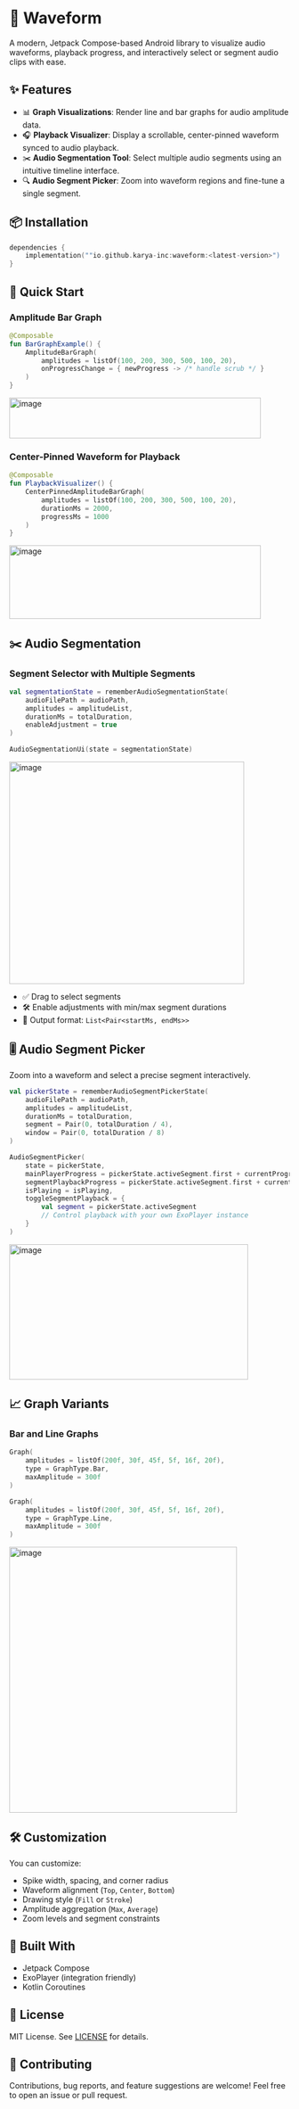 # 🎵 Waveform

A modern, Jetpack Compose-based Android library to visualize audio waveforms, playback progress, and interactively select or segment audio clips with ease.


## ✨ Features

- 📊 **Graph Visualizations**: Render line and bar graphs for audio amplitude data.
- 🎧 **Playback Visualizer**: Display a scrollable, center-pinned waveform synced to audio playback.
- ✂️ **Audio Segmentation Tool**: Select multiple audio segments using an intuitive timeline interface.
- 🔍 **Audio Segment Picker**: Zoom into waveform regions and fine-tune a single segment.

## 📦 Installation

```kotlin
dependencies {
    implementation(""io.github.karya-inc:waveform:<latest-version>")
}
```


## 🚀 Quick Start

### Amplitude Bar Graph

```kotlin
@Composable
fun BarGraphExample() {
    AmplitudeBarGraph(
        amplitudes = listOf(100, 200, 300, 500, 100, 20),
        onProgressChange = { newProgress -> /* handle scrub */ }
    )
}
```

<img width="452" height="73" alt="image" src="https://github.com/user-attachments/assets/98ed44d1-8b85-4c98-b576-2520d4eeaeca" />


### Center-Pinned Waveform for Playback

```kotlin
@Composable
fun PlaybackVisualizer() {
    CenterPinnedAmplitudeBarGraph(
        amplitudes = listOf(100, 200, 300, 500, 100, 20),
        durationMs = 2000,
        progressMs = 1000
    )
}
```
<img width="452" height="132" alt="image" src="https://github.com/user-attachments/assets/ff048242-6226-4c17-a2ea-3030a6a388ca" />


## ✂️ Audio Segmentation

### Segment Selector with Multiple Segments

```kotlin
val segmentationState = rememberAudioSegmentationState(
    audioFilePath = audioPath,
    amplitudes = amplitudeList,
    durationMs = totalDuration,
    enableAdjustment = true
)

AudioSegmentationUi(state = segmentationState)
```
<img width="422" height="399" alt="image" src="https://github.com/user-attachments/assets/782fa21f-b249-4734-b91a-25f815c560be" />



- ✅ Drag to select segments
- 🛠️ Enable adjustments with min/max segment durations
- 📄 Output format: `List<Pair<startMs, endMs>>`

## 🎚 Audio Segment Picker

Zoom into a waveform and select a precise segment interactively.

```kotlin
val pickerState = rememberAudioSegmentPickerState(
    audioFilePath = audioPath,
    amplitudes = amplitudeList,
    durationMs = totalDuration,
    segment = Pair(0, totalDuration / 4),
    window = Pair(0, totalDuration / 8)
)

AudioSegmentPicker(
    state = pickerState,
    mainPlayerProgress = pickerState.activeSegment.first + currentProgress,
    segmentPlaybackProgress = pickerState.activeSegment.first + currentProgress,
    isPlaying = isPlaying,
    toggleSegmentPlayback = { 
        val segment = pickerState.activeSegment
        // Control playback with your own ExoPlayer instance
    }
)
```
<img width="429" height="243" alt="image" src="https://github.com/user-attachments/assets/86a7d732-6b20-4cad-8696-5499a49faa6b" />


## 📈 Graph Variants

### Bar and Line Graphs

```kotlin
Graph(
    amplitudes = listOf(200f, 30f, 45f, 5f, 16f, 20f),
    type = GraphType.Bar,
    maxAmplitude = 300f
)

Graph(
    amplitudes = listOf(200f, 30f, 45f, 5f, 16f, 20f),
    type = GraphType.Line,
    maxAmplitude = 300f
)
```
<img width="409" height="477" alt="image" src="https://github.com/user-attachments/assets/24de3ff4-b3e8-4740-9bad-ce075853fa12" />



## 🛠 Customization

You can customize:

- Spike width, spacing, and corner radius
- Waveform alignment (`Top`, `Center`, `Bottom`)
- Drawing style (`Fill` or `Stroke`)
- Amplitude aggregation (`Max`, `Average`)
- Zoom levels and segment constraints

## 🧱 Built With

- Jetpack Compose
- ExoPlayer (integration friendly)
- Kotlin Coroutines

## 📄 License

MIT License. See [LICENSE](LICENSE) for details.

## 🤝 Contributing

Contributions, bug reports, and feature suggestions are welcome! Feel free to open an issue or pull request.
